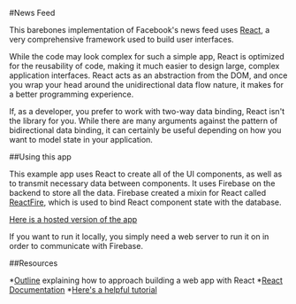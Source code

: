 #News Feed

This barebones implementation of Facebook's news feed uses [React](https://facebook.github.io/react/), a very comprehensive framework used to build user interfaces.

While the code may look complex for such a simple app, React is optimized for the reusability of code, making it much easier to design large, complex application interfaces. React acts as an abstraction from the DOM, and once you wrap your head around the unidirectional data flow nature, it makes for a better programming experience.

If, as a developer, you prefer to work with two-way data binding, React isn't the library for you. While there are many arguments against the pattern of bidirectional data binding, it can certainly be useful depending on how you want to model state in your application.

##Using this app

This example app uses React to create all of the UI components, as well as to transmit necessary data between components. It uses Firebase on the backend to store all the data. Firebase created a mixin for React called [ReactFire](https://www.firebase.com/docs/web/libraries/react/), which is used to bind React component state with the database.

[Here is a hosted version of the app](http://students.washington.edu/bbarron/info343/info343-toolbox-challenge/)

If you want to run it locally, you simply need a web server to run it on in order to communicate with Firebase.

##Resources

*[Outline](https://facebook.github.io/react/docs/thinking-in-react.html) explaining how to approach building a web app with React
*[React Documentation](https://facebook.github.io/react/docs/top-level-api.html)
*[Here's a helpful tutorial](https://facebook.github.io/react/docs/tutorial.html)